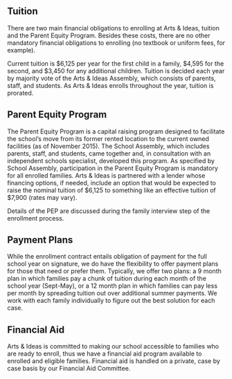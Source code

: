 Tuition 
---

There are two main financial obligations to enrolling at Arts & Ideas, tuition
and the Parent Equity Program. Besides these costs, there are no other
mandatory financial obligations to enrolling (no textbook or uniform fees, for
example).

Current tuition is $6,125 per year for the first child in a family, $4,595
 for the second, and $3,450 for any additional children. Tuition is decided
 each year by majority vote of the Arts & Ideas Assembly, which consists of
 parents, staff, and students. As Arts & Ideas enrolls throughout the year,
 tuition is prorated.

## Parent Equity Program

The Parent Equity Program is a capital raising program designed to facilitate
the school’s move from its former rented location to the current owned
facilities (as of November 2015). The School Assembly, which includes parents,
staff, and students, came together and, in consultation with an independent
schools specialist, developed this program. As specified by School Assembly,
participation in the Parent Equity Program is mandatory for all enrolled
families. Arts & Ideas is partnered with a lender whose
financing options, if needed, include an option that would be expected to
raise the nominal tuition of $6,125 to something like an effective tuition of
$7,900 (rates may vary).

Details of the PEP are discussed during the family interview step of
the enrollment process. 

## Payment Plans

While the enrollment contract entails obligation of payment for the full
school year on signature, we do have the flexibility to offer payment plans
for those that need or prefer them. Typically, we offer two plans: a 9 month
plan in which families pay a chunk of tuition during each month of the school
year (Sept-May), or a 12 month plan in which families can pay less per month
by spreading tuition out over additional summer payments. We work with each
family individually to figure out the best solution for each case.

## Financial Aid

Arts & Ideas is committed to making our school accessible to families who are
ready to enroll, thus we have a financial aid program available to enrolled
and eligible families. Financial aid is handled on a private, case by case
basis by our Financial Aid Committee.

